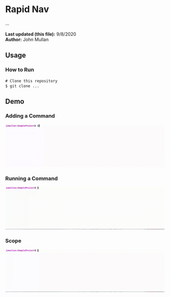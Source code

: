 # Rapid Nav
...<br />
<br />
**Last updated (this file):** 9/8/2020<br />
**Author:** John Mullan<br />

## Usage
### How to Run
```
# Clone this repository
$ git clone ...
```

## Demo
### Adding a Command
![Adding a Command](<demo_files/AddCommand4X.gif>)

### Running a Command
![Running a Command](<demo_files/RunCommand4X.gif>)

### Scope
![A command will only be available if the current working directory aligns with the specifications for when that command was added](<demo_files/Scope4X.gif>)

